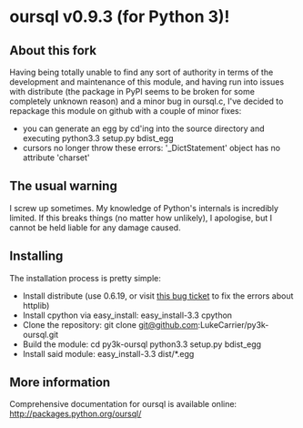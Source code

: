 oursql v0.9.3 (for Python 3)!
=============================

About this fork
---------------

Having being totally unable to find any sort of authority in terms of the
development and maintenance of this module, and having run into issues with
distribute (the package in PyPI seems to be broken for some completely unknown
reason) and a minor bug in oursql.c, I've decided to repackage this module on
github with a couple of minor fixes:

* you can generate an egg by cd'ing into the source directory and executing
  python3.3 setup.py bdist_egg
* cursors no longer throw these errors:
  '_DictStatement' object has no attribute 'charset'

The usual warning
-----------------

I screw up sometimes. My knowledge of Python's internals is incredibly
limited. If this breaks things (no matter how unlikely), I apologise, but I
cannot be held liable for any damage caused.

Installing
----------

The installation process is pretty simple:

* Install distribute (use 0.6.19, or visit
  [this bug ticket](https://bitbucket.org/tarek/distribute/issue/206) to fix
  the errors about httplib)
* Install cpython via easy_install:
  easy_install-3.3 cpython
* Clone the repository:
  git clone git@github.com:LukeCarrier/py3k-oursql.git
* Build the module:
  cd py3k-oursql
  python3.3 setup.py bdist_egg
* Install said module:
  easy_install-3.3 dist/*.egg

More information
----------------

Comprehensive documentation for oursql is available online:
http://packages.python.org/oursql/

